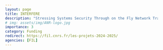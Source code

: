 ```yaml
---
layout: page
title: INTERFERE
description: "Stressing Systems Security Through on the Fly Network Traffic Generation"
# img: assets/img/ANR-logo.jpg
importance: 3
category: Funding
redirect: https://fil.cnrs.fr/les-projets-2024-2025/
agencies: [FIL]
---
```


